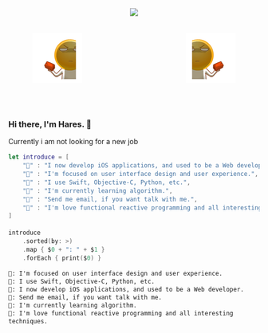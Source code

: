 <div align="center" style="display:flex;justify-content:space-around;align-items:center;">
  <img src="https://raw.githubusercontent.com/harryzjm/harryzjm/master/welcome.gif">
  <img height="200px" src="https://i.imgur.com/qRI7sXu.png">
  <img src="https://raw.githubusercontent.com/harryzjm/harryzjm.github.com/master/assets/photo/welcome.gif">
</div>

### Hi there, I'm Hares. 👋  
Currently i am not looking for a new job

```swift  
let introduce = [
    "📱" : "I now develop iOS applications, and used to be a Web developer.",
    "🤔" : "I'm focused on user interface design and user experience.",
    "🔨" : "I use Swift, Objective-C, Python, etc.",
    "🌱" : "I'm currently learning algorithm.",
    "💬" : "Send me email, if you want talk with me.",
    "🌟" : "I'm love functional reactive programming and all interesting techniques."
]

introduce
    .sorted(by: >)
    .map { $0 + ": " + $1 }
    .forEach { print($0) }
```  

```  
🤔: I'm focused on user interface design and user experience.
🔨: I use Swift, Objective-C, Python, etc.
📱: I now develop iOS applications, and used to be a Web developer.
💬: Send me email, if you want talk with me.
🌱: I'm currently learning algorithm.
🌟: I'm love functional reactive programming and all interesting techniques.
```  


